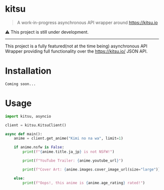 # kitsu

> A work-in-progress asynchronous API wrapper around https://kitsu.io

⚠ This project is still under development.

---

This project is a fully featured(not at the time being) asynchronous
API Wrapper providing full functionality over the https://kitsu.io/ JSON API.

# Installation
```
Coming soon...
```

# Usage
```py
import kitsu, asyncio

client = kitsu.KitsuClient()

async def main():
    anime = client.get_anime("Kimi no na wa", limit=1)

    if anime.nsfw is False:
        print(f"{anime.title.ja_jp} is not NSFW!")

        print(f"YouTube Trailer: {anime.youtube_url}")

        print(f"Cover Art: {anime.images.cover_image_url(size="large")}")

    else:
        print(f"Oops!, this anime is {anime.age_rating} rated!")